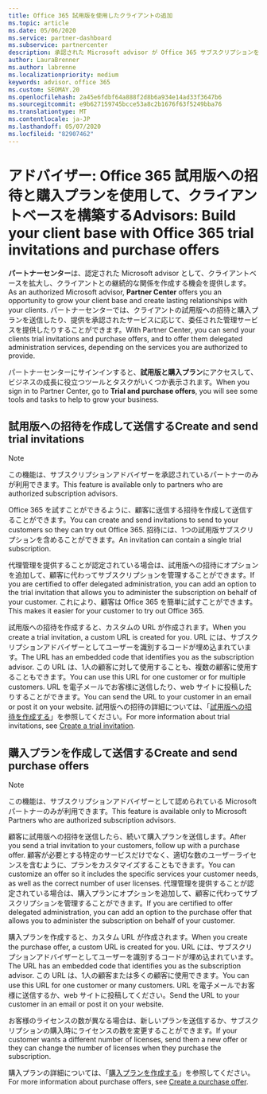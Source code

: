 ```yaml
---
title: Office 365 試用版を使用したクライアントの追加
ms.topic: article
ms.date: 05/06/2020
ms.service: partner-dashboard
ms.subservice: partnercenter
description: 承認された Microsoft advisor が Office 365 サブスクリプションを拡張する方法について説明します。 Office 365 試用版への招待および購入プランを作成してクライアントに送信します。
author: LauraBrenner
ms.author: labrenne
ms.localizationpriority: medium
keywords: advisor、office 365
ms.custom: SEOMAY.20
ms.openlocfilehash: 2a45e6fdbf64a888f2d8b6a934e14ad33f3647b6
ms.sourcegitcommit: e9b627159745bcce53a8c2b1676f63f5249bba76
ms.translationtype: MT
ms.contentlocale: ja-JP
ms.lasthandoff: 05/07/2020
ms.locfileid: "82907462"
---
```

# <a name="advisors-build-your-client-base-with-office-365-trial-invitations-and-purchase-offers"></a><span data-ttu-id="be4c5-105">アドバイザー: Office 365 試用版への招待と購入プランを使用して、クライアントベースを構築する</span><span class="sxs-lookup"><span data-stu-id="be4c5-105">Advisors: Build your client base with Office 365 trial invitations and purchase offers</span></span>

<span data-ttu-id="be4c5-106">**パートナーセンター**は、認定された Microsoft advisor として、クライアントベースを拡大し、クライアントとの継続的な関係を作成する機会を提供します。</span><span class="sxs-lookup"><span data-stu-id="be4c5-106">As an authorized Microsoft advisor, **Partner Center** offers you an opportunity to grow your client base and create lasting relationships with your clients.</span></span> <span data-ttu-id="be4c5-107">パートナーセンターでは、クライアントの試用版への招待と購入プランを送信したり、提供を承認されたサービスに応じて、委任された管理サービスを提供したりすることができます。</span><span class="sxs-lookup"><span data-stu-id="be4c5-107">With Partner Center, you can send your clients trial invitations and purchase offers, and to offer them delegated administration services, depending on the services you are authorized to provide.</span></span>

<span data-ttu-id="be4c5-108">パートナーセンターにサインインすると、**試用版と購入プラン**にアクセスして、ビジネスの成長に役立つツールとタスクがいくつか表示されます。</span><span class="sxs-lookup"><span data-stu-id="be4c5-108">When you sign in to Partner Center, go to **Trial and purchase offers**, you will see some tools and tasks to help to grow your business.</span></span>

## <a name="create-and-send-trial-invitations"></a><span data-ttu-id="be4c5-109">試用版への招待を作成して送信する</span><span class="sxs-lookup"><span data-stu-id="be4c5-109">Create and send trial invitations</span></span>

> [!NOTE]
> <span data-ttu-id="be4c5-110">この機能は、サブスクリプションアドバイザーを承認されているパートナーのみが利用できます。</span><span class="sxs-lookup"><span data-stu-id="be4c5-110">This feature is available only to partners who are authorized subscription advisors.</span></span>

<span data-ttu-id="be4c5-111">Office 365 を試すことができるように、顧客に送信する招待を作成して送信することができます。</span><span class="sxs-lookup"><span data-stu-id="be4c5-111">You can create and send invitations to send to your customers so they can try out Office 365.</span></span> <span data-ttu-id="be4c5-112">招待には、1つの試用版サブスクリプションを含めることができます。</span><span class="sxs-lookup"><span data-stu-id="be4c5-112">An invitation can contain a single trial subscription.</span></span>

<span data-ttu-id="be4c5-113">代理管理を提供することが認定されている場合は、試用版への招待にオプションを追加して、顧客に代わってサブスクリプションを管理することができます。</span><span class="sxs-lookup"><span data-stu-id="be4c5-113">If you are certified to offer delegated administration, you can add an option to the trial invitation that allows you to administer the subscription on behalf of your customer.</span></span> <span data-ttu-id="be4c5-114">これにより、顧客は Office 365 を簡単に試すことができます。</span><span class="sxs-lookup"><span data-stu-id="be4c5-114">This makes it easier for your customer to try out Office 365.</span></span>

<span data-ttu-id="be4c5-115">試用版への招待を作成すると、カスタムの URL が作成されます。</span><span class="sxs-lookup"><span data-stu-id="be4c5-115">When you create a trial invitation, a custom URL is created for you.</span></span> <span data-ttu-id="be4c5-116">URL には、サブスクリプションアドバイザーとしてユーザーを識別するコードが埋め込まれています。</span><span class="sxs-lookup"><span data-stu-id="be4c5-116">The URL has an embedded code that identifies you as the subscription advisor.</span></span> <span data-ttu-id="be4c5-117">この URL は、1人の顧客に対して使用することも、複数の顧客に使用することもできます。</span><span class="sxs-lookup"><span data-stu-id="be4c5-117">You can use this URL for one customer or for multiple customers.</span></span> <span data-ttu-id="be4c5-118">URL を電子メールでお客様に送信したり、web サイトに投稿したりすることができます。</span><span class="sxs-lookup"><span data-stu-id="be4c5-118">You can send the URL to your customer in an email or post it on your website.</span></span>
<span data-ttu-id="be4c5-119">試用版への招待の詳細については、「[試用版への招待を作成する](advisors-create-a-trial-invitation.md)」を参照してください。</span><span class="sxs-lookup"><span data-stu-id="be4c5-119">For more information about trial invitations, see [Create a trial invitation](advisors-create-a-trial-invitation.md).</span></span>

## <a name="create-and-send-purchase-offers"></a><span data-ttu-id="be4c5-120">購入プランを作成して送信する</span><span class="sxs-lookup"><span data-stu-id="be4c5-120">Create and send purchase offers</span></span>

> [!NOTE]
> <span data-ttu-id="be4c5-121">この機能は、サブスクリプションアドバイザーとして認められている Microsoft パートナーのみが利用できます。</span><span class="sxs-lookup"><span data-stu-id="be4c5-121">This feature is available only to Microsoft Partners who are authorized subscription advisors.</span></span>

<span data-ttu-id="be4c5-122">顧客に試用版への招待を送信したら、続いて購入プランを送信します。</span><span class="sxs-lookup"><span data-stu-id="be4c5-122">After you send a trial invitation to your customers, follow up with a purchase offer.</span></span> <span data-ttu-id="be4c5-123">顧客が必要とする特定のサービスだけでなく、適切な数のユーザーライセンスを含むように、プランをカスタマイズすることもできます。</span><span class="sxs-lookup"><span data-stu-id="be4c5-123">You can customize an offer so it includes the specific services your customer needs, as well as the correct number of user licenses.</span></span> <span data-ttu-id="be4c5-124">代理管理を提供することが認定されている場合は、購入プランにオプションを追加して、顧客に代わってサブスクリプションを管理することができます。</span><span class="sxs-lookup"><span data-stu-id="be4c5-124">If you are certified to offer delegated administration, you can add an option to the purchase offer that allows you to administer the subscription on behalf of your customer.</span></span>

<span data-ttu-id="be4c5-125">購入プランを作成すると、カスタム URL が作成されます。</span><span class="sxs-lookup"><span data-stu-id="be4c5-125">When you create the purchase offer, a custom URL is created for you.</span></span> <span data-ttu-id="be4c5-126">URL には、サブスクリプションアドバイザーとしてユーザーを識別するコードが埋め込まれています。</span><span class="sxs-lookup"><span data-stu-id="be4c5-126">The URL has an embedded code that identifies you as the subscription advisor.</span></span> <span data-ttu-id="be4c5-127">この URL は、1人の顧客または多くの顧客に使用できます。</span><span class="sxs-lookup"><span data-stu-id="be4c5-127">You can use this URL for one customer or many customers.</span></span> <span data-ttu-id="be4c5-128">URL を電子メールでお客様に送信するか、web サイトに投稿してください。</span><span class="sxs-lookup"><span data-stu-id="be4c5-128">Send the URL to your customer in an email or post it on your website.</span></span>

<span data-ttu-id="be4c5-129">お客様のライセンスの数が異なる場合は、新しいプランを送信するか、サブスクリプションの購入時にライセンスの数を変更することができます。</span><span class="sxs-lookup"><span data-stu-id="be4c5-129">If your customer wants a different number of licenses, send them a new offer or they can change the number of licenses when they purchase the subscription.</span></span>

<span data-ttu-id="be4c5-130">購入プランの詳細については、「[購入プランを作成する](advisor-create-a-purchase-offer.md)」を参照してください。</span><span class="sxs-lookup"><span data-stu-id="be4c5-130">For more information about purchase offers, see [Create a purchase offer](advisor-create-a-purchase-offer.md).</span></span>